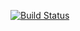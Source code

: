 [![Build Status](https://travis-ci.org/BFlorek95/Bugtastic.svg?branch=master)](https://travis-ci.org/BFlorek95/Bugtastic)
